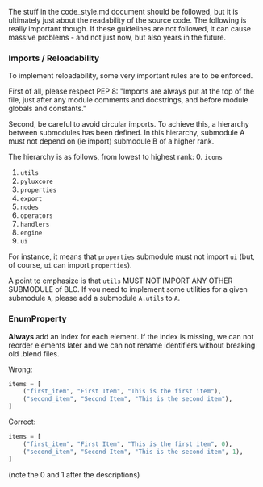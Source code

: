 The stuff in the code_style.md document should be followed, but it is
ultimately just about the readability of the source code.
The following is really important though. If these guidelines are not followed,
it can cause massive problems - and not just now, but also years in the future.

### Imports / Reloadability
To implement reloadability, some very important rules are to be enforced.

First of all, please respect PEP 8:
"Imports are always put at the top of the file, just after any module comments
and docstrings, and before module globals and constants."

Second, be careful to avoid circular imports.
To achieve this, a hierarchy between submodules has been defined. In this
hierarchy, submodule A must not depend on (ie import) submodule B of a higher
rank.

The hierarchy is as follows, from lowest to highest rank:
0. `icons`
1. `utils`
2. `pyluxcore`
3. `properties`
4. `export`
5. `nodes`
6. `operators`
7. `handlers`
8. `engine`
9. `ui`

For instance, it means that `properties` submodule must not import `ui` (but,
of course, `ui` can import `properties`).

A point to emphasize is that `utils` MUST NOT IMPORT ANY OTHER SUBMODULE of
BLC.
If you need to implement some utilities for a given submodule `A`, please
add a submodule `A.utils` to `A`.



### EnumProperty

**Always** add an index for each element. 
If the index is missing, we can not reorder elements later and we can not
rename identifiers without breaking old .blend files.

Wrong: 
```python
items = [
    ("first_item", "First Item", "This is the first item"),
    ("second_item", "Second Item", "This is the second item"),
]
```

Correct:
```python
items = [
    ("first_item", "First Item", "This is the first item", 0),
    ("second_item", "Second Item", "This is the second item", 1),
]
```
(note the 0 and 1 after the descriptions)
